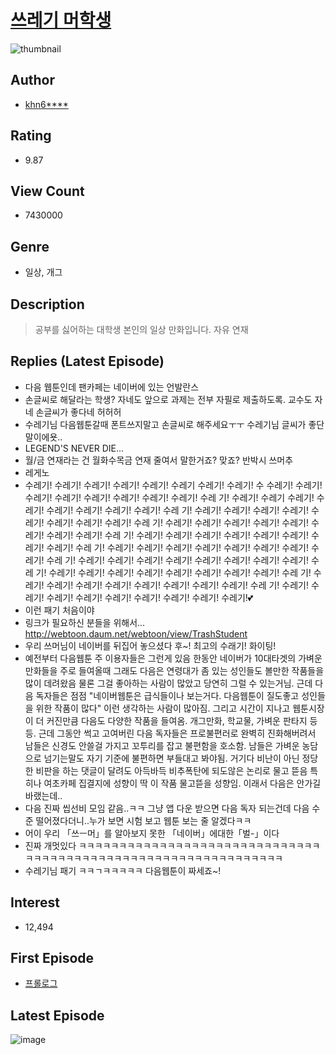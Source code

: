 # [쓰레기 머학생](https://comic.naver.com/bestChallenge/list?titleId=721777)
![thumbnail](https://image-comic.pstatic.net/user_contents_data/challenge_comic/2018/12/24/322450/thumbnail_202x1643b4e0adc_a365_4de5_8a49_85a949c81bfd_00001056.JPEG)

## Author
- [khn6****](https://comic.naver.com/artistTitle?id=322450)

## Rating
- 9.87

## View Count
- 7430000

## Genre
- 일상, 개그

## Description
> 공부를 싫어하는 대학생 본인의 일상 만화입니다. 자유 연재

## Replies (Latest Episode)
- 다음 웹툰인데 팬카페는 네이버에 있는 언발란스
- 손글씨로 해달라는 학생? 자네도 앞으로 과제는 전부 자필로 제출하도록. 교수도 자네 손글씨가 좋다네 허허허
- 수레기님 다음웹툰갈때 폰트쓰지말고 손글씨로 해주세요ㅜㅜ 수레기님 글씨가 좋단 말이에욧..
- LEGEND'S NEVER DIE...
- 월/금 연재라는 건 월화수목금 연재 줄여서 말한거죠? 맞죠? 반박시 쓰머추
- 레게노
- 수레기! 수레기! 수레기! 수레기! 수레기! 수레기 수레기! 수레기! 수 수레기! 수레기! 수레기! 수레기! 수레기! 수레기! 수레기! 수레기! 수레 기! 수레기! 수레기 수레기! 수레기! 수레기! 수레기! 수레기! 수레기! 수레 기! 수레기! 수레기! 수레기! 수레기! 수레기! 수레기! 수레기! 수레기! 수레 기! 수레기! 수레기! 수레기! 수레기! 수레기! 수레기! 수레기! 수레기! 수레 기! 수레기! 수레기! 수레기! 수레기! 수레기! 수레기! 수레기! 수레기! 수레 기! 수레기! 수레기! 수레기! 수레기! 수레기! 수레기! 수레기! 수레기! 수레 기! 수레기! 수레기! 수레기! 수레기! 수레기! 수레기! 수레기! 수레기! 수레 기! 수레기! 수레기! 수레기! 수레기! 수레기! 수레기! 수레기! 수레기! 수레 기! 수레기! 수레기! 수레기! 수레기! 수레기! 수레기! 수레기! 수레기! 수레 기! 수레기! 수레기! 수레기! 수레기! 수레기! 수레기! 수레기! 수레기! 수레기!💕
- 이런 패기 처음이야
- 링크가 필요하신 분들을 위해서... http://webtoon.daum.net/webtoon/view/TrashStudent
- 우리 쓰머님이 네이버를 뒤집어 놓으셨다 후~! 최고의 수래기! 화이팅!
- 예전부터 다음웹툰 주 이용자들은 그런게 있음 한동안 네이버가 10대타겟의 가벼운 만화들을 주로 들여올때 그래도 다음은 연령대가 좀 있는 성인들도 볼만한 작품들을 많이 데려왔음 물론 그걸 좋아하는 사람이 많았고 당연히 그럴 수 있는거님. 근데 다음 독자들은 점점 "네이버웹툰은 급식들이나 보는거다. 다음웹툰이 질도좋고 성인들을 위한 작품이 많다" 이런 생각하는 사람이 많아짐. 그리고 시간이 지나고 웹툰시장이 더 커진만큼 다음도 다양한 작품을 들여옴. 개그만화, 학교물, 가벼운 판타지 등등. 근데 그동안 썩고 고여버린 다음 독자들은 프로불편러로 완벽히 진화해버려서 남들은 신경도 안쓸걸 가지고 꼬투리를 잡고 불편함을 호소함. 남들은 가벼운 농담으로 넘기는말도 자기 기준에 불편하면 부들대고 봐야됨. 거기다 비난이 아닌 정당한 비판을 하는 댓글이 달려도 아득바득 비추폭탄에 되도않은 논리로 물고 뜯음 특히나 여초카페 집결지에 성향이 딱 이 작품 물고뜯을 성향임. 이래서 다음은 안가길 바랬는데..
- 다음 진짜 씹선비 모임 같음..ㅋㅋ 그냥 앱 다운 받으면 다음 독자 되는건데 다음 수준 떨어졌다더니..누가 보면 시험 보고 웹툰 보는 줄 알겠다ㅋㅋ
- 어이 우리 「쓰ㅡ머」를 알아보지 못한 「네이버」에대한「벌-」이다
- 진짜 개멋있다 ㅋㅋㅋㅋㅋㅋㅋㅋㅋㅋㅋㅋㅋㅋㅋㅋㅋㅋㅋㅋㅋㅋㅋㅋㅋㅋㅋㅋㅋㅋㅋㅋㅋㅋㅋㅋㅋㅋㅋㅋㅋㅋㅋㅋㅋㅋㅋㅋㅋㅋㅋㅋㅋㅋㅋㅋㅋㅋㅋㅋㅋㅋ
- 수레기님 패기 ㅋㅋㄱㅋㅋㅋㅋㅋ 다음웹툰이 짜세죠~!

## Interest
- 12,494

## First Episode
- [프롤로그](https://comic.naver.com/bestChallenge/detail?titleId=721777&no=1)

## Latest Episode
![image](https://image-comic.pstatic.net/user_contents_data/challenge_comic/2020/03/01/322450/upload_3690191049191667251.jpeg)
